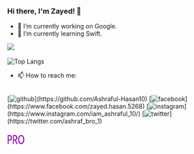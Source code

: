 ### Hi there, I'm Zayed! 👋

- 🔭 I’m currently working on Google.
- 🌱 I’m currently learning Swift.
<img src="https://github-readme-stats.vercel.app/api?username=Ashraful-Hasan10&&show_icons=true&title_color=ffffff&icon_color=bb2acf&text_color=daf7dc&bg_color=ffa07a">


![Top Langs](https://github-readme-stats.vercel.app/api/top-langs/?username=Ashraful-Hasan10)





- 📫 How to reach me: <br>
<br>
[<img src='https://cdn.jsdelivr.net/npm/simple-icons@3.0.1/icons/github.svg' alt='github' height='40'>](https://github.com/Ashraful-Hasan10)  [<img src='https://cdn.jsdelivr.net/npm/simple-icons@3.0.1/icons/facebook.svg' alt='facebook' height='40'>](https://www.facebook.com/zayed.hasan.5268)  [<img src='https://cdn.jsdelivr.net/npm/simple-icons@3.0.1/icons/instagram.svg' alt='instagram' height='40'>](https://www.instagram.com/iam_ashraful_10/)  [<img src='https://cdn.jsdelivr.net/npm/simple-icons@3.0.1/icons/twitter.svg' alt='twitter' height='40'>](https://twitter.com/ashraf_bro_1)  

<a href='https://github.com/pricing'><img src='https://raw.githubusercontent.com/acervenky/animated-github-badges/master/assets/pro.gif' width='40' height='40'></a> 


